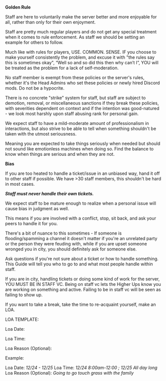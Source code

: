 **Golden Rule**

Staff are here to voluntarily make the server better and more enjoyable for all, rather than only for their own enjoyment.



Staff are pretty much regular players and do not get any special treatment when it comes to rule enforcement. As staff we should be setting an example for others to follow.

Much like with rules for players, USE. COMMON. SENSE. IF you choose to make yourself consistently the problem, and excuse it with "the rules say this is sometimes okay", “Well so and so did this then why can’t I”, YOU will be treated as the problem for a lack of self-moderation.

No staff member is exempt from these policies or the server's rules, whether it's the Head Admins who set these policies or newly hired Discord mods. Do not be a hypocrite.

There is no concrete "strike" system for staff, but staff are subject to demotion, removal, or miscellaneous sanctions if they break these policies, with severities dependent on context and if the intention was good-natured - we look most harshly upon staff abusing rank for personal gain.

We expect staff to have a mild-moderate amount of professionalism in interactions, but also strive to be able to tell when something shouldn't be taken with the utmost seriousness.

Meaning you are expected to take things seriously when needed but should not sound like emotionless machines when doing so. Find the balance to know when things are serious and when they are not.


**Bias**


If you are too heated to handle a ticket/issue in an unbiased way, hand it off to other staff if possible. We have >30 staff members, this shouldn't be hard in most cases.

***Staff must never handle their own tickets.***

We expect staff to be mature enough to realize when a personal issue will cause bias in judgment as well.

This means if you are involved with a conflict, stop, sit back, and ask your peers to handle it for you.

There's a bit of nuance to this sometimes - If someone is flooding/spamming a channel it doesn't matter if you're an unrelated party or the person they were feuding with, while if you are upset someone wronged you in city, you should definitely ask for someone else.

Ask questions if you're not sure about a ticket or how to handle something. This Guide will tell you who to go to and what most people handle within staff.

If you are in city, handling tickets or doing some kind of work for the server, YOU MUST BE IN STAFF VC. Being on staff vc lets the Higher Ups know you are working on something and active. Failing to be in staff vc will be seen as failing to show up.

If you want to take a break, take the time to re-acquaint yourself, make an LOA. 

  

LOA TEMPLATE:

Loa Date:

Loa Time:

Loa Reason (Optional):

  

Example:

Loa Date: *12/24 - 12/25*
Loa Time: *12/24 8:00am-12:00 ; 12/25 All day long*
Loa Reason (Optional): *Going to go touch grass with the family*

